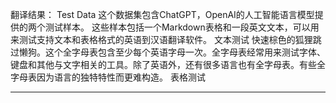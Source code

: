 翻译结果：
Test Data
这个数据集包含ChatGPT，OpenAI的人工智能语言模型提供的两个测试样本。
这些样本包括一个Markdown表格和一段英文文本，可以用来测试支持文本和表格格式的英语到汉语翻译软件。
文本测试
快速棕色的狐狸跳过懒狗。这个全字母表包含至少每个英语字母一次。全字母表经常用来测试字体、键盘和其他与文字相关的工具。除了英语外，还有很多语言也有全字母表。有些全字母表因为语言的独特特性而更难构造。
表格测试

---

